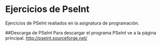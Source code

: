 # Ejercicios de PseInt
Ejercicios de PSeInt realiados en la asignatura de programación.


##Descarga de PSeInt
Para descargar el programa PSeInt ve a la página principal.
http://pseint.sourceforge.net/
